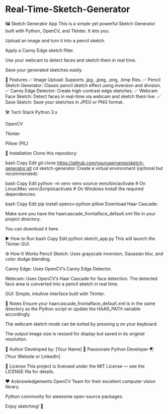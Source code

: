 # Real-Time-Sketch-Generator
🖼️ Sketch Generator App
This is a simple yet powerful Sketch Generator built with Python, OpenCV, and Tkinter.
It lets you:

Upload an image and turn it into a pencil sketch.

Apply a Canny Edge sketch filter.

Use your webcam to detect faces and sketch them in real time.

Save your generated sketches easily.

📸 Features
✅ Image Upload: Supports .jpg, .jpeg, .png, .bmp files.
✅ Pencil Sketch Generator: Classic pencil sketch effect using inversion and division.
✅ Canny Edge Detector: Create high-contrast edge sketches.
✅ Webcam Face Sketch: Detect faces in real-time via webcam and sketch them live.
✅ Save Sketch: Save your sketches in JPEG or PNG format.

🛠️ Tech Stack
Python 3.x

OpenCV

Tkinter

Pillow (PIL)

📂 Installation
Clone this repository:

bash
Copy
Edit
git clone https://github.com/yourusername/sketch-generator.git
cd sketch-generator
Create a virtual environment (optional but recommended):

bash
Copy
Edit
python -m venv venv
source venv/bin/activate  # On Linux/Mac
venv\Scripts\activate     # On Windows
Install the required dependencies:

bash
Copy
Edit
pip install opencv-python pillow
Download Haar Cascade:

Make sure you have the haarcascade_frontalface_default.xml file in your project directory.

You can download it here.

▶️ How to Run
bash
Copy
Edit
python sketch_app.py
This will launch the Tkinter GUI.

⚙️ How It Works
Pencil Sketch: Uses grayscale inversion, Gaussian blur, and color dodge blending.

Canny Edge: Uses OpenCV’s Canny Edge Detector.

Webcam: Uses OpenCV’s Haar Cascade for face detection. The detected face area is converted into a pencil sketch in real time.

GUI: Simple, intuitive interface built with Tkinter.

📝 Notes
Ensure your haarcascade_frontalface_default.xml is in the same directory as the Python script or update the HAAR_PATH variable accordingly.

The webcam sketch mode can be exited by pressing q on your keyboard.

The output image size is resized for display but saved in its original resolution.

🚀 Author
Developed by: [Your Name]
💼 Passionate Python Developer
🌏 [Your Website or LinkedIn]

📜 License
This project is licensed under the MIT License — see the LICENSE file for details.

❤️ Acknowledgements
OpenCV Team for their excellent computer vision library.

Python community for awesome open-source packages.

Enjoy sketching! 🎨
